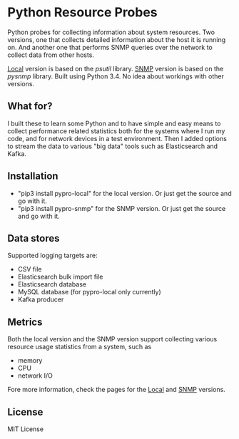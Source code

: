 Python Resource Probes
======================

Python probes for collecting information about system resources.
Two versions, one that collects detailed information about the host it is running on.
And another one that performs SNMP queries over the network to collect data from other hosts.

[Local](https://github.com/mukatee/pypro/blob/master/README_local.md) version is based on the *psutil* library.
[SNMP](https://github.com/mukatee/pypro/blob/master/README_snmp.md) version is based on the *pysnmp* library.
Built using Python 3.4. No idea about workings with other versions.

What for?
---------

I built these to learn some Python and to have simple and easy means to collect performance related statistics both
for the systems where I run my code, and for network devices in a test environment.
Then I added options to stream the data to various "big data" tools such as Elasticsearch and Kafka.

Installation
------------
- "pip3 install pypro-local" for the local version. Or just get the source and go with it.
- "pip3 install pypro-snmp" for the SNMP version. Or just get the source and go with it.

Data stores
-----------
Supported logging targets are:
- CSV file
- Elasticsearch bulk import file
- Elasticsearch database
- MySQL database (for pypro-local only currently)
- Kafka producer

Metrics
-------
Both the local version and the SNMP version support collecting various resource usage statistics from a system, such as
- memory
- CPU
- network I/O

Fore more information, check the pages for the
[Local](https://github.com/mukatee/pypro/blob/master/README_local.md) and
[SNMP](https://github.com/mukatee/pypro/blob/master/README_snmp.md) versions.


License
-------

MIT License


